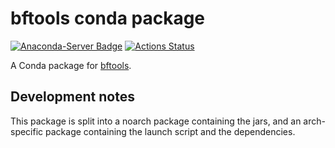# bftools conda package
[![Anaconda-Server Badge](https://anaconda.org/ome/bftools/badges/version.svg)](https://anaconda.org/ome/bftools)
[![Actions Status](https://github.com/ome/conda-bftools/workflows/Conda/badge.svg)](https://github.com/ome/conda-bftools/actions)

A Conda package for [bftools](https://github.com/ome/bioformats).


## Development notes

This package is split into a noarch package containing the jars, and an arch-specific package containing the launch script and the dependencies.
